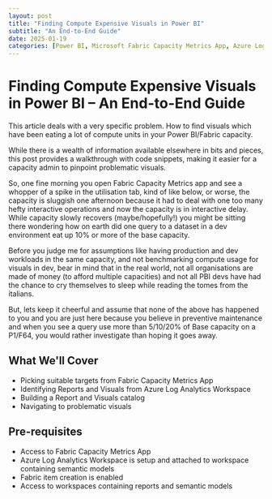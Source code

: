```yaml
---
layout: post
title: "Finding Compute Expensive Visuals in Power BI"
subtitle: "An End-to-End Guide"
date: 2025-01-19
categories: [Power BI, Microsoft Fabric Capacity Metrics App, Azure Log Analytics Workspace, Performance]
---
```


# Finding Compute Expensive Visuals in Power BI – An End-to-End Guide

This article deals with a very specific problem. How to find visuals which have been eating a lot of compute units in your Power BI/Fabric capacity.

While there is a wealth of information available elsewhere in bits and pieces, this post provides a walkthrough with code snippets, making it easier for a capacity admin to pinpoint problematic visuals.

So, one fine morning you open Fabric Capacity Metrics app and see a whopper of a spike in the utilisation tab, kind of like below, or worse, the capacity is sluggish one afternoon because it had to deal with one too many hefty interactive operations and now the capacity is in interactive delay. While capacity slowly recovers (maybe/hopefully!) you might be sitting there wondering how on earth did one query to a dataset in a dev environment eat up 10% or more of the base capacity.

Before you judge me for assumptions like having production and dev workloads in the same capacity, and not benchmarking compute usage for visuals in dev, bear in mind that in the real world, not all organisations are made of money (to afford multiple capacities) and not all PBI devs have had the chance to cry themselves to sleep while reading the tomes from the italians.

But, lets keep it cheerful and assume that none of the above has happened to you and you are just here because you believe in preventive maintenance and when you see a query use more than 5/10/20% of Base capacity on a P1/F64, you would rather investigate than hoping it goes away.

## What We'll Cover

- Picking suitable targets from Fabric Capacity Metrics App
- Identifying Reports and Visuals from Azure Log Analytics Workspace
- Building a Report and Visuals catalog
- Navigating to problematic visuals

## Pre-requisites

- Access to Fabric Capacity Metrics App
- Azure Log Analytics Workspace is setup and attached to workspace containing semantic models
- Fabric item creation is enabled
- Access to workspaces containing reports and semantic models
